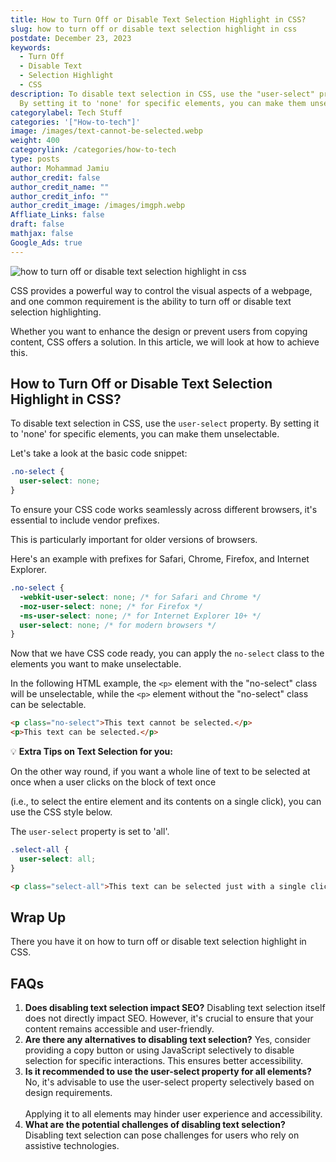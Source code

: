 ```yaml
---
title: How to Turn Off or Disable Text Selection Highlight in CSS?
slug: how to turn off or disable text selection highlight in css
postdate: December 23, 2023
keywords:
  - Turn Off
  - Disable Text
  - Selection Highlight
  - CSS
description: To disable text selection in CSS, use the "user-select" property.
  By setting it to 'none' for specific elements, you can make them unselectable.
categorylabel: Tech Stuff
categories: '["How-to-tech"]'
image: /images/text-cannot-be-selected.webp
weight: 400
categorylink: /categories/how-to-tech
type: posts
author: Mohammad Jamiu
author_credit: false
author_credit_name: ""
author_credit_info: ""
author_credit_image: /images/imgph.webp
Affliate_Links: false
draft: false
mathjax: false
Google_Ads: true
---
```

![how to turn off or disable text selection highlight in css](/images/text-cannot-be-selected.webp "how to turn off or disable text selection highlight in css")

CSS provides a powerful way to control the visual aspects of a webpage, and one common requirement is the ability to turn off or disable text selection highlighting.

Whether you want to enhance the design or prevent users from copying content, CSS offers a solution. In this article, we will look at how to achieve this.

## **How to Turn Off or Disable Text Selection Highlight in CSS?**

To disable text selection in CSS, use the `user-select` property. By setting it to 'none' for specific elements, you can make them unselectable.

Let's take a look at the basic code snippet:

```css
.no-select {
  user-select: none;
}
```

To ensure your CSS code works seamlessly across different browsers, it's essential to include vendor prefixes.

This is particularly important for older versions of browsers.

Here's an example with prefixes for Safari, Chrome, Firefox, and Internet Explorer.

```css
.no-select {
  -webkit-user-select: none; /* for Safari and Chrome */
  -moz-user-select: none; /* for Firefox */
  -ms-user-select: none; /* for Internet Explorer 10+ */
  user-select: none; /* for modern browsers */
}
```

Now that we have CSS code ready, you can apply the `no-select` class to the elements you want to make unselectable.


In the following HTML example, the `<p>` element with the "no-select" class will be unselectable, while the `<p>` element without the "no-select" class can be selectable.

```html
<p class="no-select">This text cannot be selected.</p>
<p>This text can be selected.</p>
```

:bulb: **Extra Tips on Text Selection for you:**

On the other way round, if you want a whole line of text to be selected at once when a user clicks on the block of text once 

(i.e., to select the entire element and its contents on a single click), you can use the CSS style below. 

The `user-select` property is set to 'all'.

```css
.select-all {
  user-select: all;
}
```

```html
<p class="select-all">This text can be selected just with a single click.</p>
```

## **Wrap Up**

There you have it on how to turn off or disable text selection highlight in CSS.

## **FAQs**

1. **Does disabling text selection impact SEO?** Disabling text selection itself does not directly impact SEO. However, it's crucial to ensure that your content remains accessible and user-friendly.
2. **Are there any alternatives to disabling text selection?** Yes, consider providing a copy button or using JavaScript selectively to disable selection for specific interactions. This ensures better accessibility.
3. **Is it recommended to use the user-select property for all elements?** No, it's advisable to use the user-select property selectively based on design requirements. \
   \
   Applying it to all elements may hinder user experience and accessibility.
4. **What are the potential challenges of disabling text selection?** Disabling text selection can pose challenges for users who rely on assistive technologies.